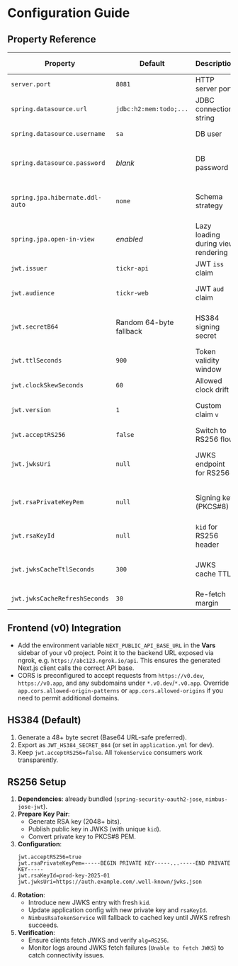 # Configuration Guide

## Property Reference

| Property | Default | Description | Production Tips |
|----------|---------|-------------|------------------|
| `server.port` | `8081` | HTTP server port | Override via `SERVER_PORT` |
| `spring.datasource.url` | `jdbc:h2:mem:todo;...` | JDBC connection string | Point to managed DB (Postgres) |
| `spring.datasource.username` | `sa` | DB user | Use secret storage |
| `spring.datasource.password` | _blank_ | DB password | Never commit defaults; use env vars |
| `spring.jpa.hibernate.ddl-auto` | `none` | Schema strategy | Keep `none`; Flyway manages DDL |
| `spring.jpa.open-in-view` | _enabled_ | Lazy loading during view rendering | Set `false` in production |
| `jwt.issuer` | `tickr-api` | JWT `iss` claim | Align with environment |
| `jwt.audience` | `tickr-web` | JWT `aud` claim | Match expected clients |
| `jwt.secretB64` | Random 64-byte fallback | HS384 signing secret | Provide a strong base64 secret |
| `jwt.ttlSeconds` | `900` | Token validity window | Adjust to session requirements |
| `jwt.clockSkewSeconds` | `60` | Allowed clock drift | Keep minimal |
| `jwt.version` | `1` | Custom claim `v` | Increment on breaking changes |
| `jwt.acceptRS256` | `false` | Switch to RS256 flow | See RS256 setup |
| `jwt.jwksUri` | `null` | JWKS endpoint for RS256 | Required when enabling RS256 |
| `jwt.rsaPrivateKeyPem` | `null` | Signing key (PKCS#8) | Store securely (vault, secret manager) |
| `jwt.rsaKeyId` | `null` | `kid` for RS256 header | Must match JWKS entry |
| `jwt.jwksCacheTtlSeconds` | `300` | JWKS cache TTL | Tune to JWKS rotation policy |
| `jwt.jwksCacheRefreshSeconds` | `30` | Re-fetch margin | Prevent stale keys |

## Frontend (v0) Integration

- Add the environment variable `NEXT_PUBLIC_API_BASE_URL` in the **Vars** sidebar of your v0 project. Point it to the backend URL exposed via ngrok, e.g. `https://abc123.ngrok.io/api`. This ensures the generated Next.js client calls the correct API base.
- CORS is preconfigured to accept requests from `https://v0.dev`, `https://v0.app`, and any subdomains under `*.v0.dev`/`*.v0.app`. Override `app.cors.allowed-origin-patterns` or `app.cors.allowed-origins` if you need to permit additional domains.

## HS384 (Default)

1. Generate a 48+ byte secret (Base64 URL-safe preferred).
2. Export as `JWT_HS384_SECRET_B64` (or set in `application.yml` for dev).
3. Keep `jwt.acceptRS256=false`. All `TokenService` consumers work transparently.

## RS256 Setup

1. **Dependencies**: already bundled (`spring-security-oauth2-jose`, `nimbus-jose-jwt`).
2. **Prepare Key Pair**:
   - Generate RSA key (2048+ bits).
   - Publish public key in JWKS (with unique `kid`).
   - Convert private key to PKCS#8 PEM.
3. **Configuration**:
   ```properties
   jwt.acceptRS256=true
   jwt.rsaPrivateKeyPem=-----BEGIN PRIVATE KEY-----...-----END PRIVATE KEY-----
   jwt.rsaKeyId=prod-key-2025-01
   jwt.jwksUri=https://auth.example.com/.well-known/jwks.json
   ```
4. **Rotation**:
   - Introduce new JWKS entry with fresh `kid`.
   - Update application config with new private key and `rsaKeyId`.
   - `NimbusRsaTokenService` will fallback to cached key until JWKS refresh succeeds.
5. **Verification**:
   - Ensure clients fetch JWKS and verify `alg=RS256`.
   - Monitor logs around JWKS fetch failures (`Unable to fetch JWKS`) to catch connectivity issues.
